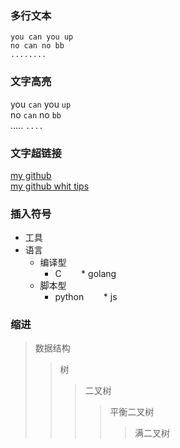 ### 多行文本
    you can you up 
    no can no bb 
    ........   

### 文字高亮
you `can` you `up` <br>
no `can` no `bb`  <br>
..... `....`  <br>

### 文字超链接
[my github](https://github.com/Bepartofyou)  <br>
[my github whit tips](https://github.com/Bepartofyou "tips") <br>

### 插入符号

* 工具
* 语言
    * 编译型
        * C 
        * golang
    * 脚本型
        * python
        * js
        
### 缩进
> 数据结构
>> 树
>>> 二叉树
>>>> 平衡二叉树
>>>>> 满二叉树
